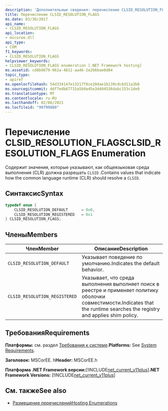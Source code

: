 ```yaml
---
description: 'Дополнительные сведения: перечисление CLSID_RESOLUTION_FLAGS'
title: Перечисление CLSID_RESOLUTION_FLAGS
ms.date: 03/30/2017
api_name:
- CLSID_RESOLUTION_FLAGS
api_location:
- mscoree.dll
api_type:
- COM
f1_keywords:
- CLSID_RESOLUTION_FLAGS
helpviewer_keywords:
- CLSID_RESOLUTION_FLAGS enumeration [.NET Framework hosting]
ms.assetid: cd8b9879-962a-4811-aa46-2e2b6bae0d84
topic_type:
- apiref
ms.openlocfilehash: 54d334147e13217f8ce20dae1b139cdc6d11a3b8
ms.sourcegitcommit: ddf7edb67715a5b9a45e3dd44536dabc153c1de0
ms.translationtype: MT
ms.contentlocale: ru-RU
ms.lasthandoff: 02/06/2021
ms.locfileid: "99799880"
---
```

# <a name="clsid_resolution_flags-enumeration"></a><span data-ttu-id="40dce-103">Перечисление CLSID_RESOLUTION_FLAGS</span><span class="sxs-lookup"><span data-stu-id="40dce-103">CLSID_RESOLUTION_FLAGS Enumeration</span></span>

<span data-ttu-id="40dce-104">Содержит значения, которые указывают, как общеязыковая среда выполнения (CLR) должна разрешать `CLSID` .</span><span class="sxs-lookup"><span data-stu-id="40dce-104">Contains values that indicate how the common language runtime (CLR) should resolve a `CLSID`.</span></span>  
  
## <a name="syntax"></a><span data-ttu-id="40dce-105">Синтаксис</span><span class="sxs-lookup"><span data-stu-id="40dce-105">Syntax</span></span>  
  
```cpp  
typedef enum {  
    CLSID_RESOLUTION_DEFAULT      = 0x0,  
    CLSID_RESOLUTION_REGISTERED   = 0x1  
} CLSID_RESOLUTION_FLAGS;  
```  
  
## <a name="members"></a><span data-ttu-id="40dce-106">Члены</span><span class="sxs-lookup"><span data-stu-id="40dce-106">Members</span></span>  
  
|<span data-ttu-id="40dce-107">Член</span><span class="sxs-lookup"><span data-stu-id="40dce-107">Member</span></span>|<span data-ttu-id="40dce-108">Описание</span><span class="sxs-lookup"><span data-stu-id="40dce-108">Description</span></span>|  
|------------|-----------------|  
|`CLSID_RESOLUTION_DEFAULT`|<span data-ttu-id="40dce-109">Указывает поведение по умолчанию.</span><span class="sxs-lookup"><span data-stu-id="40dce-109">Indicates the default behavior.</span></span>|  
|`CLSID_RESOLUTION_REGISTERED`|<span data-ttu-id="40dce-110">Указывает, что среда выполнения выполняет поиск в реестре и применяет политику оболочки совместимости.</span><span class="sxs-lookup"><span data-stu-id="40dce-110">Indicates that the runtime searches the registry and applies shim policy.</span></span>|  
  
## <a name="requirements"></a><span data-ttu-id="40dce-111">Требования</span><span class="sxs-lookup"><span data-stu-id="40dce-111">Requirements</span></span>  

 <span data-ttu-id="40dce-112">**Платформы:** см. раздел [Требования к системе](../../get-started/system-requirements.md).</span><span class="sxs-lookup"><span data-stu-id="40dce-112">**Platforms:** See [System Requirements](../../get-started/system-requirements.md).</span></span>  
  
 <span data-ttu-id="40dce-113">**Заголовок:** MSCorEE. h</span><span class="sxs-lookup"><span data-stu-id="40dce-113">**Header:** MSCorEE.h</span></span>  
  
 <span data-ttu-id="40dce-114">**Платформа .NET Framework версии:**[!INCLUDE[net_current_v11plus](../../../../includes/net-current-v11plus-md.md)]</span><span class="sxs-lookup"><span data-stu-id="40dce-114">**.NET Framework Versions:** [!INCLUDE[net_current_v11plus](../../../../includes/net-current-v11plus-md.md)]</span></span>  
  
## <a name="see-also"></a><span data-ttu-id="40dce-115">См. также</span><span class="sxs-lookup"><span data-stu-id="40dce-115">See also</span></span>

- [<span data-ttu-id="40dce-116">Размещение перечислений</span><span class="sxs-lookup"><span data-stu-id="40dce-116">Hosting Enumerations</span></span>](hosting-enumerations.md)
